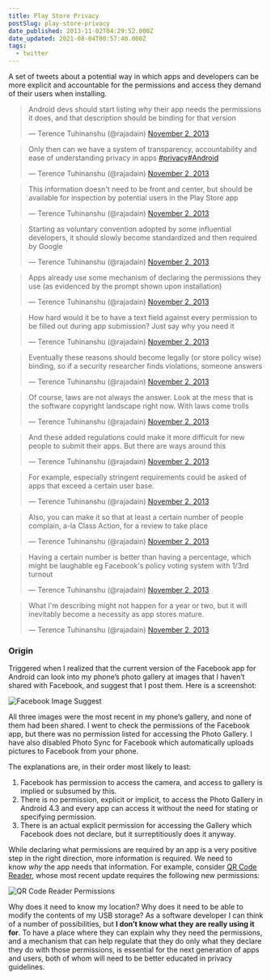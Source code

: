 ```yaml
---
title: Play Store Privacy
postSlug: play-store-privacy
date_published: 2013-11-02T04:29:52.000Z
date_updated: 2021-08-04T00:57:40.000Z
tags:
  - twitter
---
```


A set of tweets about a potential way in which apps and developers can be more explicit and accountable for the permissions and access they demand of their users when installing.

> Android devs should start listing *why* their app needs the permissions it does, and that description should be binding for that version
> 
> &mdash; Terence Tuhinanshu (@rajadain) [November 2, 2013](https://twitter.com/rajadain/status/396481730699591680)

> Only then can we have a system of transparency, accountability and ease of understanding privacy in apps [#privacy](https://twitter.com/hashtag/privacy?src=hash)[#Android](https://twitter.com/hashtag/Android?src=hash)
> 
> &mdash; Terence Tuhinanshu (@rajadain) [November 2, 2013](https://twitter.com/rajadain/status/396482090734456833)

> This information doesn&#39;t need to be front and center, but should be available for inspection by potential users in the Play Store app
> 
> &mdash; Terence Tuhinanshu (@rajadain) [November 2, 2013](https://twitter.com/rajadain/status/396482441613172736)

> Starting as voluntary convention adopted by some influential developers, it should slowly become standardized and then required by Google
> 
> &mdash; Terence Tuhinanshu (@rajadain) [November 2, 2013](https://twitter.com/rajadain/status/396482622433812480)

> Apps already use some mechanism of declaring the permissions they use (as evidenced by the prompt shown upon installation)
> 
> &mdash; Terence Tuhinanshu (@rajadain) [November 2, 2013](https://twitter.com/rajadain/status/396483074307153921)

> How hard would it be to have a text field against every permission to be filled out during app submission? Just say why you need it
> 
> &mdash; Terence Tuhinanshu (@rajadain) [November 2, 2013](https://twitter.com/rajadain/status/396483365547032576)

> Eventually these reasons should become legally (or store policy wise) binding, so if a security researcher finds violations, someone answers
> 
> &mdash; Terence Tuhinanshu (@rajadain) [November 2, 2013](https://twitter.com/rajadain/status/396483752295407616)

> Of course, laws are not always the answer. Look at the mess that is the software copyright landscape right now. With laws come trolls
> 
> &mdash; Terence Tuhinanshu (@rajadain) [November 2, 2013](https://twitter.com/rajadain/status/396484348595412992)

> And these added regulations could make it more difficult for new people to submit their apps. But there are ways around this
> 
> &mdash; Terence Tuhinanshu (@rajadain) [November 2, 2013](https://twitter.com/rajadain/status/396484616603066368)

> For example, especially stringent requirements could be asked of apps that exceed a certain user base.
> 
> &mdash; Terence Tuhinanshu (@rajadain) [November 2, 2013](https://twitter.com/rajadain/status/396484867841875969)

> Also, you can make it so that at least a certain number of people complain, a-la Class Action, for a review to take place
> 
> &mdash; Terence Tuhinanshu (@rajadain) [November 2, 2013](https://twitter.com/rajadain/status/396485056438730752)

> Having a certain number is better than having a percentage, which might be laughable eg Facebook&#39;s policy voting system with 1/3rd turnout
> 
> &mdash; Terence Tuhinanshu (@rajadain) [November 2, 2013](https://twitter.com/rajadain/status/396485428561588224)

> What I&#39;m describing might not happen for a year or two, but it will inevitably become a necessity as app stores mature.
> 
> &mdash; Terence Tuhinanshu (@rajadain) [November 2, 2013](https://twitter.com/rajadain/status/396486357453123584)

### Origin

Triggered when I realized that the current version of the Facebook app for Android can look into my phone&#8217;s photo gallery at images that I haven&#8217;t shared with Facebook, and suggest that I post them. Here is a screenshot:

![Facebook Image Suggest](http://blog.tuhinanshu.com/wp-content/uploads/2013/11/2013-10-30-15.51.58-614x1024.jpg)

All three images were the most recent in my phone&#8217;s gallery, and none of them had been shared. I went to check the permissions of the Facebook app, but there was no permission listed for accessing the Photo Gallery. I have also disabled Photo Sync for Facebook which automatically uploads pictures to Facebook from your phone.

The explanations are, in their order most likely to least:

1. Facebook has permission to access the camera, and access to gallery is implied or subsumed by this.
2. There is no permission, explicit or implicit, to access the Photo Gallery in Android 4.3 and every app can access it without the need for stating or specifying permission.
3. There is an actual explicit permission for accessing the Gallery which Facebook does not declare, but it surreptitiously does it anyway.

While declaring what permissions are required by an app is a very positive step in the right direction, more information is required. We need to know *why* the app needs that information. For example, consider [QR Code Reader](https://play.google.com/store/apps/details?id=me.scan.android.client), whose most recent update requires the following new permissions:

![QR Code Reader Permissions](http://blog.tuhinanshu.com/wp-content/uploads/2013/11/2013-11-02-04.18.34-614x1024.png)

Why does it need to know my location? Why does it need to be able to modify the contents of my USB storage? As a software developer I can think of a number of possibilities, but **I don&#8217;t know what they are really using it for**. To have a place where they can explain why they need the permissions, and a mechanism that can help regulate that they do only what they declare they do with those permissions, is essential for the next generation of apps and users, both of whom will need to be better educated in privacy guidelines.
